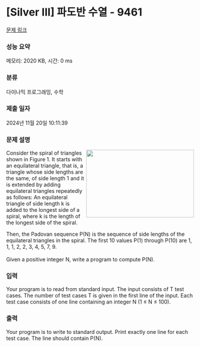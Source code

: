 # [Silver III] 파도반 수열 - 9461 

[문제 링크](https://www.acmicpc.net/problem/9461) 

### 성능 요약

메모리: 2020 KB, 시간: 0 ms

### 분류

다이나믹 프로그래밍, 수학

### 제출 일자

2024년 11월 20일 10:11:39

### 문제 설명

<p><img alt="" src="https://www.acmicpc.net/upload/images/pandovan.png" style="float:right; height:182px; width:289px">Consider the spiral of triangles shown in Figure 1. It starts with an equilateral triangle, that is, a triangle whose side lengths are the same, of side length 1 and it is extended by adding equilateral triangles repeatedly as follows: An equilateral triangle of side length k is added to the longest side of a spiral, where k is the length of the longest side of the spiral. </p>

<p>Then, the Padovan sequence P(N) is the sequence of side lengths of the equilateral triangles in the spiral. The first 10 values P(1) through P(10) are 1, 1, 1, 2, 2, 3, 4, 5, 7, 9. <br>
 <br>
Given a positive integer N, write a program to compute P(N).</p>

### 입력 

 <p>Your program is to read from standard input. The input consists of T test cases. The number of test cases T is given in the first line of the input. Each test case consists of one line containing an integer N (1 ≤ N ≤ 100).</p>

### 출력 

 <p>Your program is to write to standard output. Print exactly one line for each test case. The line should contain P(N).</p>

